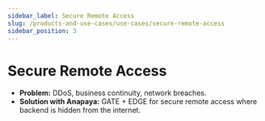 ```yaml
---
sidebar_label: Secure Remote Access
slug: /products-and-use-cases/use-cases/secure-remote-access
sidebar_position: 3
---
```


# Secure Remote Access

- **Problem:** DDoS, business continuity, network breaches.
- **Solution with Anapaya:** GATE + EDGE for secure remote access where backend is hidden from the internet.
